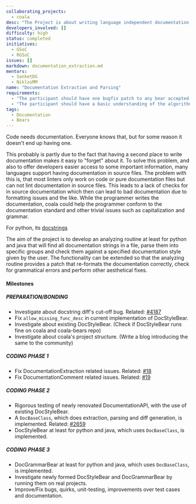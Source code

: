 ```yaml
--- 
collaborating_projects: 
  - coala
desc: "The Project is about writing language independent documentation extraction and parsing algorithms."
developers_involved: []
difficulty: high
status: completed
initiatives: 
  - GSoC
  - RGSoC
issues: []
markdown: documentation_extraction.md
mentors: 
  - SanketDG
  - NiklasMM
name: "Documentation Extraction and Parsing"
requirements: 
  - "The participant should have one bugfix patch to any bear accepted."
  - "The participant should have a basic understanding of the algorithms behind existing documentation extraction routines."
tags: 
  - Documentation
  - Bears
---
```


Code needs documentation. Everyone knows that, but for some reason it doesn't
end up having one.

This probably is partly due to the fact that having a second place to write documentation makes it easy to "forget" about it. To solve this problem, and
also to offer developers easier access to some important information, many languages support having documentation in source files. The problem with this
is, that most linters only work on code or pure documentation files but can not lint documentation in source files. This leads to a lack of checks for in source documentation which then can lead to bad documentation due to formatting issues and the like. While the programmer writes the documentation, coala could help
the programmer conform to the documentation standard and other trivial issues
such as capitalization and grammar.

For python, its [docstrings](https://www.python.org/dev/peps/pep-0257/)

The aim of the project is to develop an analyzing routine at least for python and java
that will find all documentation strings in a file, parse them into specific
groups and check them against a specified documentation style given by the
user. The functionality can be extended so that the analyzing routine provides
a patch that re-formats the documentation correctly, check for grammatical
errors and perform other aesthetical fixes.


#### Milestones

##### PREPARATION/BONDING

* Investigate about docstring diff's cut-off bug.
  Related: [#4187](https://github.com/coala/coala/issues/4187)
* Fix `allow_missing_func_desc` in current implementation of DocStyleBear.
* Investigate about existing DocStyleBear. (Check if DocStyleBear runs fine on coala and coala-bears repo)
* Investigate about coala's project structure. (Write a blog introducing the same to the community)

##### CODING PHASE 1

* Fix DocumentationExtraction related issues.
  Related: [#18](https://gitlab.com/coala/GSoC-2017/issues/18)
* Fix DocumentationComment related issues.
  Related: [#19](https://gitlab.com/coala/GSoC-2017/issues/19)

##### CODING PHASE 2

* Rigorous testing of newly renovated DocumentationAPI, with the use of existing DocStyleBear.
* A `DocBaseClass`, which does extraction, parsing and diff generation, is implemented.
  Related: [#2659](https://github.com/coala/coala/issues/2659)
* DocStyleBear at least for python and java, which uses `DocBaseClass`, is implemented.

##### CODING PHASE 3

* DocGrammarBear at least for python and java, which uses `DocBaseClass`, is implemented.
* Investigate newly formed DocStyleBear and DocGrammarBear by running them on real projects.
* Improve/Fix bugs, quirks, unit-testing, improvements over test cases and documentation.
